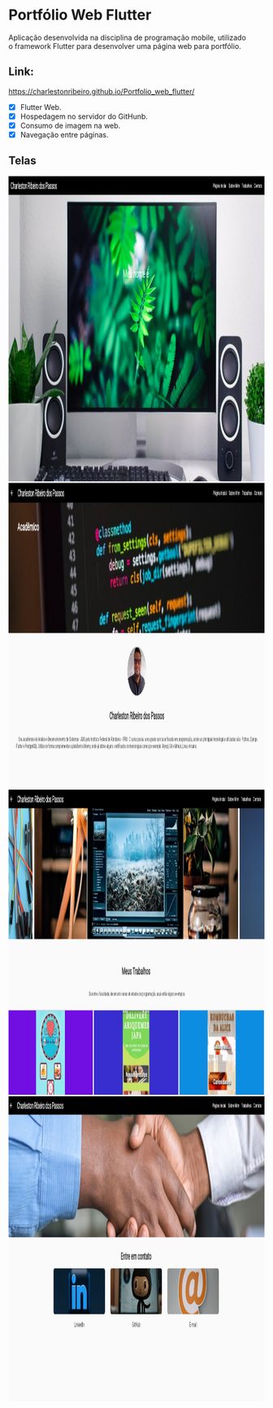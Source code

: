 # Portfólio Web Flutter

Aplicação desenvolvida na disciplina de programação mobile, utilizado <br/> 
o framework Flutter para desenvolver uma página web para portfólio.

## Link: 

<https://charlestonribeiro.github.io/Portfolio_web_flutter/>


- [x] Flutter Web.
- [x] Hospedagem no servidor do GitHunb.
- [x] Consumo de imagem na web.
- [x] Navegação entre páginas.

## Telas

<img src="https://github.com/CharlestonRibeiro/Portfolio_web_flutter/blob/master/assets/imagesReadme/1.2.png?raw=true" width="1200" height="600" />

<img src="https://github.com/CharlestonRibeiro/Portfolio_web_flutter/blob/master/assets/imagesReadme/2.2.png?raw=true" width="1200" height="600" />

<img src="https://github.com/CharlestonRibeiro/Portfolio_web_flutter/blob/master/assets/imagesReadme/3.2.png?raw=true" width="1200" height="600" />

<img src="https://github.com/CharlestonRibeiro/Portfolio_web_flutter/blob/master/assets/imagesReadme/4.2.png?raw=true" width="1200" height="600" />
